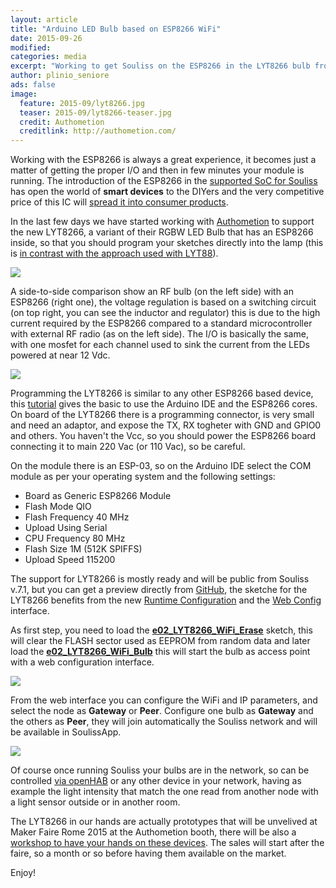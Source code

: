 ```yaml
---
layout: article
title: "Arduino LED Bulb based on ESP8266 WiFi"
date: 2015-09-26
modified:
categories: media
excerpt: "Working to get Souliss on the ESP8266 in the LYT8266 bulb from Authometion"
author: plinio_seniore
ads: false
image:
  feature: 2015-09/lyt8266.jpg
  teaser: 2015-09/lyt8266-teaser.jpg
  credit: Authometion
  creditlink: http://authometion.com/
---
```


Working with the ESP8266 is always a great experience, it becomes just a matter of getting the proper I/O and then in few minutes your module is running. The introduction of the ESP8266 in the [supported SoC for Souliss](http://souliss.net/articles/preview-souliss-on-esp8266/) has open the world of **smart devices** to the DIYers and the very competitive price of this IC will [spread it into consumer products](http://souliss.net/articles/esp8266-in-commercial-product/).

In the last few days we have started working with [Authometion](http://authometion.com/) to support the new LYT8266, a variant of their RGBW LED Bulb that has an ESP8266 inside, so that you should program your sketches directly into the lamp (this is [in contrast with the approach used with LYT88](http://souliss.net/media/diy-your-philips-hue-led-bulb/)).

![](http://souliss.net/images/2015-09/RGBWBulb_comparison.jpg?raw=true)

A side-to-side comparison show an RF bulb (on the left side) with an ESP8266 (right one), the voltage regulation is based on a switching circuit (on top right, you can see the inductor and regulator) this is due to the high current required by the ESP8266 compared to a standard microcontroller with external RF radio (as on the left side).
The I/O is basically the same, with one mosfet for each channel used to sink the current from the LEDs powered at near 12 Vdc.

![](http://souliss.net/images/2015-09/ProgrammingConnector.png?raw=true)

Programming the LYT8266 is similar to any other ESP8266 based device, this [tutorial](http://souliss.net/media/how-to-load-a-sketch-on-ESP/) gives the basic to use the Arduino IDE and the ESP8266 cores. On board of the LYT8266 there is a programming connector, is very small and need an adaptor, and expose the TX, RX togheter with GND and GPIO0 and others. You haven't the Vcc, so you should power the ESP8266 board connecting it to main 220 Vac (or 110 Vac), so be careful.

On the module there is an ESP-03, so on the Arduino IDE select the COM module as per your operating system and the following settings: 

* Board as Generic ESP8266 Module
* Flash Mode QIO
* Flash Frequency 40 MHz
* Upload Using Serial
* CPU Frequency 80 MHz
* Flash Size 1M (512K SPIFFS)
* Upload Speed 115200

The support for LYT8266 is mostly ready and will be public from Souliss v.7.1, but you can get a preview directly from [GitHub](https://github.com/souliss/souliss), the sketche for the LYT8266 benefits from the new [Runtime Configuration](https://github.com/souliss/souliss/wiki/RuntimeConfiguration) and the [Web Config](https://github.com/souliss/souliss/wiki/WebConfigInterface) interface.

As first step, you need to load the [**e02_LYT8266_WiFi_Erase**](https://github.com/souliss/souliss/blob/friariello/examples/LYTBulb/e02_LYT8266_WiFi_Erase/e02_LYT8266_WiFi_Erase.ino) sketch, this will clear the FLASH sector used as EEPROM from random data and later load the [**e02_LYT8266_WiFi_Bulb**](https://github.com/souliss/souliss/tree/friariello/examples/LYTBulb/e02_LYT8266_WiFi_Bulb) this will start the bulb as access point with a web configuration interface.

![](http://souliss.net/images/2015-09/WebConfig.png?raw=true)

From the web interface you can configure the WiFi and IP parameters, and select the node as **Gateway** or **Peer**. Configure one bulb as **Gateway** and the others as **Peer**, they will join automatically the Souliss network and will be available in SoulissApp.

![](http://souliss.net/images/2015-09/SoulissApp.jpg?raw=true)

Of course once running Souliss your bulbs are in the network, so can be controlled [via openHAB](https://github.com/souliss/souliss/wiki/openHAB%20Binding) or any other device in your network, having as example the light intensity that match the one read from another node with a light sensor outside or in another room.

The LYT8266 in our hands are actually prototypes that will be unvelived at Maker Faire Rome 2015 at the Authometion booth, there will be also a [workshop to have your hands on these devices](http://www.makerfairerome.eu/it/eventi/?ids=74). The sales will start after the faire, so a month or so before having them available on the market.

Enjoy!


